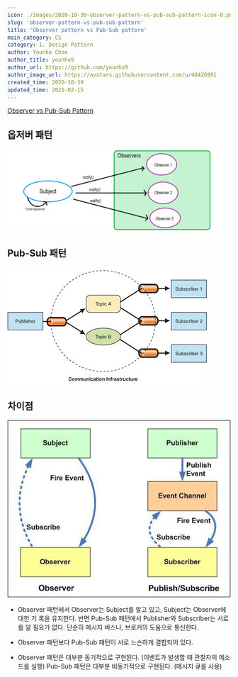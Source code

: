 ```yaml
---
icon: ./images/2020-10-30-observer-pattern-vs-pub-sub-pattern-icon-0.png
slug: 'observer-pattern-vs-pub-sub-pattern'
title: 'Observer pattern vs Pub-Sub pattern'
main_category: CS
category: 1. Design Pattern
author: Younho Choo
author_title: younho9
author_url: https://github.com/younho9
author_image_url: https://avatars.githubusercontent.com/u/48426991
created_time: 2020-10-30
updated_time: 2021-02-15
---
```


[Observer vs Pub-Sub Pattern](https://medium.com/better-programming/observer-vs-pub-sub-pattern-50d3b27f838c)

## 옵저버 패턴

![2020-10-30-observer-pattern-vs-pub-sub-pattern-image-0](./images/2020-10-30-observer-pattern-vs-pub-sub-pattern-image-0.png)

## Pub-Sub 패턴

![2020-10-30-observer-pattern-vs-pub-sub-pattern-image-1](./images/2020-10-30-observer-pattern-vs-pub-sub-pattern-image-1.png)

## 차이점

![2020-10-30-observer-pattern-vs-pub-sub-pattern-image-2](./images/2020-10-30-observer-pattern-vs-pub-sub-pattern-image-2.png)

- Observer 패턴에서 Observer는 Subject를 알고 있고, Subject는 Observer에 대한 기
  록을 유지한다. 반면 Pub-Sub 패턴에서 Publisher와 Subscriber는 서로를 알 필요가
  없다. 단순히 메시지 버스나, 브로커의 도움으로 통신한다.

- Observer 패턴보다 Pub-Sub 패턴이 서로 느슨하게 결합되어 있다.

- Observer 패턴은 대부분 동기적으로 구현된다. (이벤트가 발생할 때 관찰자의 메소
  드를 실행) Pub-Sub 패턴은 대부분 비동기적으로 구현된다. (메시지 큐를 사용)

